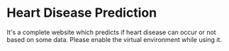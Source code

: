# Heart Disease Prediction
It's a complete website which predicts if heart disease can occur or not based on some data. Please enable the virtual environment while using it.
